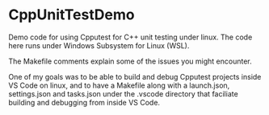# CppUnitTestDemo
Demo code for using Cpputest for C++ unit testing under linux.  The code here
runs under Windows Subsystem for Linux (WSL).

The Makefile comments explain some of the issues you might encounter.

One of my goals was to be able to build and debug Cpputest projects
inside VS Code on linux, and to have a Makefile along with a launch.json,
settings.json and tasks.json under the .vscode directory that faciliate
building and debugging from inside VS Code.
